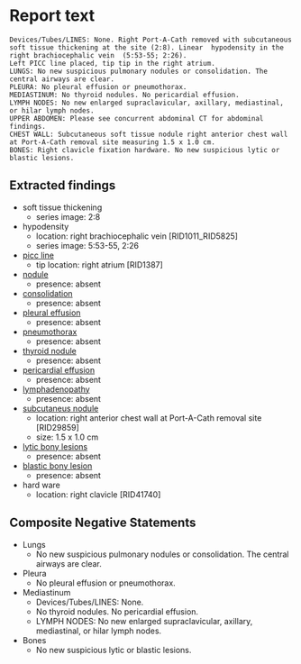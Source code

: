 # Report text

```text
Devices/Tubes/LINES: None. Right Port-A-Cath removed with subcutaneous soft tissue thickening at the site (2:8). Linear  hypodensity in the right brachiocephalic vein  (5:53-55; 2:26).
Left PICC line placed, tip tip in the right atrium.
LUNGS: No new suspicious pulmonary nodules or consolidation. The central airways are clear.
PLEURA: No pleural effusion or pneumothorax.
MEDIASTINUM: No thyroid nodules. No pericardial effusion.
LYMPH NODES: No new enlarged supraclavicular, axillary, mediastinal, or hilar lymph nodes.
UPPER ABDOMEN: Please see concurrent abdominal CT for abdominal findings.
CHEST WALL: Subcutaneous soft tissue nodule right anterior chest wall at Port-A-Cath removal site measuring 1.5 x 1.0 cm.
BONES: Right clavicle fixation hardware. No new suspicious lytic or blastic lesions.
```

## Extracted findings

- soft tissue thickening
  - series image: 2:8
- hypodensity
  - location: right brachiocephalic vein \[RID1011_RID5825\]
  - series image: 5:53-55, 2:26
- [picc line](../../definitions/hood/PICC.json)
  - tip location: right atrium \[RID1387\]
- [nodule](../../definitions/hood/pulmonary-nodule.md)
  - presence: absent
- [consolidation](../../definitions/smartreporting/consolidation.txt)
  - presence: absent
- [pleural effusion](../../definitions/hood/pleural-effusion.json)
  - presence: absent
- [pneumothorax](../../definitions/hood/pneumothorax.json)
  - presence: absent
- [thyroid nodule](../../definitions/hood/thyroid_nodule.cde.json)
  - presence: absent
- [pericardial effusion](../../definitions/hood/pericardial-effusion.json)
  - presence: absent
- [lymphadenopathy](../../definitions/hood/mediastinal-lymph-nodes.json)
  - presence: absent
- [subcutaneus nodule](../../definitions/nuance/subcutaneous_soft_tissue_nodule.json)
  - location: right anterior chest wall at Port-A-Cath removal site \[RID29859\]
  - size: 1.5 x 1.0 cm
- [lytic bony lesions](../../definitions/hood/lytic-lesion.md)
  - presence: absent
- [blastic bony lesion](../../definitions/hood/sclerotic-lesion.md)
  - presence: absent
- hard ware
  - location: right clavicle \[RID41740\]

## Composite Negative Statements

- Lungs
  - No new suspicious pulmonary nodules or consolidation. The central airways are clear.
- Pleura
  - No pleural effusion or pneumothorax.
- Mediastinum
  - Devices/Tubes/LINES: None.
  - No thyroid nodules. No pericardial effusion.
  - LYMPH NODES: No new enlarged supraclavicular, axillary, mediastinal, or hilar lymph nodes.
- Bones
  - No new suspicious lytic or blastic lesions.
  